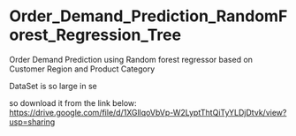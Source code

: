 # Order_Demand_Prediction_RandomForest_Regression_Tree

Order Demand Prediction using Random forest regressor based on Customer Region and Product Category

DataSet is so large in se 

so download it from the link below: https://drive.google.com/file/d/1XGllqoVbVp-W2LyptThtQiTyYLDjDtvk/view?usp=sharing
